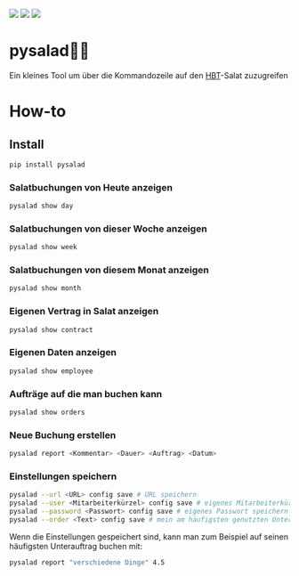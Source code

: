 [<img src="https://img.shields.io/pypi/v/pysalad">](https://pypi.org/project/pysalad/)
<img src="https://img.shields.io/badge/python-3.9-blue">
<img src="https://img.shields.io/badge/license-MIT-green">

# pysalad🥗🐍     

Ein kleines Tool um über die Kommandozeile auf den [HBT](https://www.hbt.de)-Salat zuzugreifen



# How-to

## Install
````bash
pip install pysalad
````

### Salatbuchungen von Heute anzeigen
````bash
pysalad show day
````

### Salatbuchungen von dieser Woche anzeigen
````bash
pysalad show week
````

### Salatbuchungen von diesem Monat anzeigen
````bash
pysalad show month
````

### Eigenen Vertrag in Salat anzeigen
````bash
pysalad show contract
````

### Eigenen Daten anzeigen
````bash
pysalad show employee
````

### Aufträge auf die man buchen kann
````bash
pysalad show orders
````

### Neue Buchung erstellen
````bash
pysalad report <Kommentar> <Dauer> <Auftrag> <Datum>
````

### Einstellungen speichern
````bash
pysalad --url <URL> config save # URL speichern
pysalad --user <Mitarbeiterkürzel> config save # eigenes Mitarbeiterkürzel speichern
pysalad --password <Passwort> config save # eigenes Passwort speichern
pysalad --order <Text> config save # mein am häufigsten genutzten Unterauftrag speichern
````

Wenn die Einstellungen gespeichert sind, kann man zum Beispiel auf seinen häufigsten Unterauftrag buchen mit:
````bash
pysalad report "verschiedene Dinge" 4.5
````
